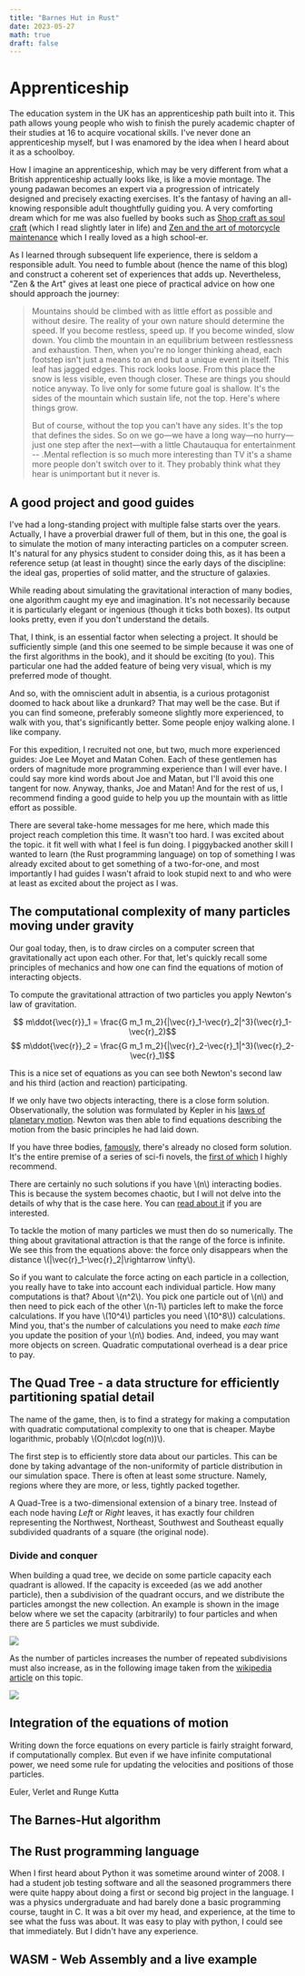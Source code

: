 ```yaml
---
title: "Barnes Hut in Rust"
date: 2023-05-27
math: true
draft: false
---
```


# Apprenticeship 

The education system in the UK has an apprenticeship path built into it. This path allows young people who wish to finish the purely academic chapter of their studies at 16 to acquire vocational skills. I've never done an apprenticeship myself, but I was enamored by the idea when I heard about it as a schoolboy. 

How I imagine an apprenticeship, which may be very different from what a British apprenticeship actually looks like, is like a movie montage. The young padawan becomes an expert via a progression of intricately designed and precisely exacting exercises. It's the fantasy of having an all-knowing responsible adult thoughtfully guiding you. A very comforting dream which for me was also fuelled by books such as
[Shop craft as soul craft](https://www.amazon.com/Shop-Class-Soulcraft-Inquiry-Value-ebook/dp/B00273BHPU) (which I read slightly later in life) and 
[Zen and the art of motorcycle maintenance](https://www.amazon.com/Zen-Art-Motorcycle-Maintenance-Inquiry/dp/0060589469) which I really loved as a high school-er. 

As I learned through subsequent life experience, there is seldom a responsible adult. You need to fumble about (hence the name of this blog) and construct a coherent set of experiences that adds up. Nevertheless, "Zen & the Art" gives at least one piece of practical advice on how one should approach the journey:

>Mountains should be climbed with as little effort as possible and without desire. The reality of your own nature should determine the speed. If you become restless, speed up. If you become winded, slow down. You climb the mountain in an equilibrium between restlessness and exhaustion. Then, when you're no longer thinking ahead, each footstep isn't just a means to an end but a unique event in itself. This leaf has jagged edges. This rock looks loose. From this place the snow is less visible, even though closer. These are things you should notice anyway. To live only for some future goal is shallow. It's the sides of the mountain which sustain life, not the top. Here's where things grow. 
>
> But of course, without the top you can't have any sides. It's the top that defines the sides. So on we go—we have a long way—no hurry—just one step after the next—with a little Chautauqua for entertainment -- .Mental reflection is so much more interesting than TV it's a shame more people don't switch over to it. They probably think what they hear is unimportant but it never is.

## A good project and good guides

I've had a long-standing project with multiple false starts over the years. Actually, I have a proverbial drawer full of them, but in this one, the goal is to simulate the motion of many interacting particles on a computer screen. It's natural for any physics student to consider doing this, as it has been a reference setup (at least in thought) since the early days of the discipline: the ideal gas, properties of solid matter, and the structure of galaxies. 

While reading about simulating the gravitational interaction of many bodies, one algorithm caught my eye and imagination. It's not necessarily because it is particularly elegant or ingenious (though it ticks both boxes). Its output looks pretty, even if you don't understand the details.

That, I think, is an essential factor when selecting a project. It should be sufficiently simple (and this one seemed to be simple because it was one of the first algorithms in the book), and it should be exciting (to you). This particular one had the added feature of being very visual, which is my preferred mode of thought. 

And so, with the omniscient adult in absentia, is a curious protagonist doomed to hack about like a drunkard? That may well be the case. But if you can find someone, preferably someone slightly more experienced, to walk with you, that's significantly better. Some people enjoy walking alone. I like company.

For this expedition, I recruited not one, but two, much more experienced guides: Joe Lee Moyet and Matan Cohen. Each of these gentlemen has orders of magnitude more programming experience than I will ever have. I could say more kind words about Joe and Matan, but I'll avoid this one tangent for now. Anyway, thanks, Joe and Matan! And for the rest of us, I recommend finding a good guide to help you up the mountain with as little effort as possible.

There are several take-home messages for me here, which made this project reach completion this time. It wasn't too hard. I was excited about the topic. it fit well with what I feel is fun doing. I piggybacked another skill I wanted to learn (the Rust programming language) on top of something I was already excited about to get something of a two-for-one, and most importantly I had guides I wasn't afraid to look stupid next to and who were at least as excited about the project as I was.    

## The computational complexity of many particles moving under gravity

Our goal today, then, is to draw circles on a computer screen that gravitationally act upon each other. For that, let's quickly recall some principles of mechanics and how one can find the equations of motion of interacting objects. 

To compute the gravitational attraction of two particles you apply Newton's law of gravitation. 

$$ m\ddot{\vec{r}}_1 = \frac{G m_1 m_2}{|\vec{r}_1-\vec{r}_2|^3}(\vec{r}_1-\vec{r}_2)$$
$$ m\ddot{\vec{r}}_2 = \frac{G m_1 m_2}{|\vec{r}_2-\vec{r}_1|^3}(\vec{r}_2-\vec{r}_1)$$

This is a nice set of equations as you can see both Newton's second law and his third (action and reaction) participating. 

If we only have two objects interacting, there is a close form solution. Observationally, the solution was formulated by Kepler in his [laws of planetary motion](https://en.wikipedia.org/wiki/Kepler%27s_laws_of_planetary_motion). Newton was then able to find equations describing the motion from the basic principles he had laid down. 

If you have three bodies, [famously](https://en.wikipedia.org/wiki/Three-body_problem), there's already no closed form solution. It's the entire premise of a series of sci-fi novels, the [first of which](https://www.amazon.com/Three-Body-Problem-Cixin-Liu/dp/0765382032) I highly recommend. 

There are certainly no such solutions if you have \\(n\\) interacting bodies. This is because the system becomes chaotic, but I will not delve into the details of why that is the case here. You can [read about it](https://link.springer.com/chapter/10.1007/978-1-4684-5997-5_2) if you are interested. 

To tackle the motion of many particles we must then do so numerically. The thing about gravitational attraction is that the range of the force is infinite. We see this from the equations above: the force only disappears when the distance \\(|\vec{r}_1-\vec{r}_2|\rightarrow \infty\\). 

So if you want to calculate the force acting on each particle in a collection, you really have to take into account each individual particle. How many computations is that? About \\(n^2\\). You pick one particle out of \\(n\\) and then need to pick each of the other \\(n-1\\) particles left to make the force calculations. If you have \\(10^4\\) particles you need \\(10^8\\)) calculations. Mind you, that's the number of calculations you need to make _each time_ you update the position of your \\(n\\) bodies. And, indeed, you may want more objects on screen. Quadratic computational overhead is a dear price to pay. 

## The Quad Tree - a data structure for efficiently partitioning spatial detail

The name of the game, then, is to find a strategy for making a computation with quadratic computational complexity to one that is cheaper. Maybe logarithmic, probably \\(O(n\cdot log(n))\\).

The first step is to efficiently store data about our particles. This can be done by taking advantage of the non-uniformity of particle distribution in our simulation space. There is often at least some structure. Namely, regions where they are more, or less, tightly packed together. 

A Quad-Tree is a two-dimensional extension of a binary tree. Instead of each node having _Left_ or _Right_ leaves, it has exactly four children representing the Northwest, Northeast, Southwest and Southeast equally subdivided quadrants of a square (the original node).  

### Divide and conquer 

When building a quad tree, we decide on some particle capacity each quadrant is allowed. If the capacity is exceeded (as we add another particle), then a subdivision of the quadrant occurs, and we distribute the particles amongst the new collection. An example is shown in the image below where we set the capacity (arbitrarily) to four particles and when there are 5 particles we must subdivide. 

![](division.png)

As the number of particles increases the number of repeated subdivisions must also increase, as in the following image taken from the [wikipedia article](https://en.wikipedia.org/wiki/Quadtree#:~:text=A%20quadtree%20is%20a%20tree,into%20four%20quadrants%20or%20regions) on this topic.

![](Point_quadtree.png)

## Integration of the equations of motion

Writing down the force equations on every particle is fairly straight forward, if computationally complex. But even if we have infinite computational power, we need some rule for updating the velocities and positions of those particles. 


Euler, Verlet and Runge Kutta

## The Barnes-Hut algorithm


## The Rust programming language

When I first heard about Python it was sometime around winter of 2008. I had a student job testing software and all the seasoned programmers there were quite happy about doing a first or second big project in the language. I was a physics undergraduate and had barely done a basic programming course, taught in C. It was a bit over my head, and experience, at the time to see what the fuss was about. It was easy to play with python, I could see that immediately. But I didn't have any experience. 

## WASM - Web Assembly and a live example

[//]: # (TODO: add the simulation output here with CI)
